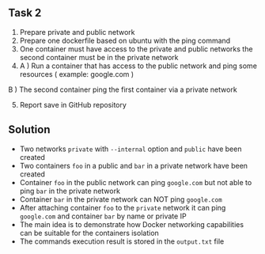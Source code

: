 ## Task 2

1. Prepare private and public network
2. Prepare one dockerfile based on ubuntu with the ping command
3. One container must have access to the private and public networks the second container
must be in the private network
4. A ) Run a container that has access to the public network and ping some resources (
example: google.com )

B ) The second container ping the first container via a private network

5. Report save in GitHub repository

## Solution
- Two networks `private` with `--internal` option and `public` have been created
- Two containers `foo` in a public and `bar` in a private network have been created
- Container `foo` in the public network can ping `google.com` but not able to ping `bar` in the private network
- Container `bar` in the private network can NOT ping `google.com`
- After attaching container `foo` to the `private` network it can ping `google.com` and container `bar` by name or private IP
- The main idea is to demonstrate how Docker networking capabilities can be suitable for the containers isolation 
- The commands execution result is stored in the `output.txt` file
